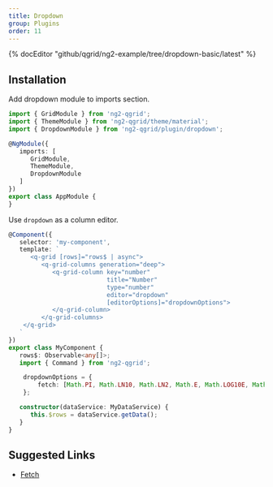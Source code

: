 ```yaml
---
title: Dropdown
group: Plugins
order: 11
---
```


{% docEditor "github/qgrid/ng2-example/tree/dropdown-basic/latest" %}

## Installation

Add dropdown module to imports section.

```typescript
import { GridModule } from 'ng2-qgrid';
import { ThemeModule } from 'ng2-qgrid/theme/material';
import { DropdownModule } from 'ng2-qgrid/plugin/dropdown';

@NgModule({
   imports: [
      GridModule,
      ThemeModule,
      DropdownModule
   ]
})
export class AppModule {
}
```

Use `dropdown` as a column editor.

```typescript
@Component({
   selector: 'my-component',
   template: `
      <q-grid [rows]="rows$ | async">
         <q-grid-columns generation="deep">
            <q-grid-column key="number"
                           title="Number"
                           type="number"
                           editor="dropdown"
                           [editorOptions]="dropdownOptions">
            </q-grid-column>
         </q-grid-columns>
    </q-grid>
   `
})
export class MyComponent {
   rows$: Observable<any[]>;
   import { Command } from 'ng2-qgrid';

  	dropdownOptions = {
		fetch: [Math.PI, Math.LN10, Math.LN2, Math.E, Math.LOG10E, Math.LOG2E, Math.SQRT1_2]
	};

   constructor(dataService: MyDataService) {
      this.$rows = dataService.getData();
   }
}
```

## Suggested Links

* [Fetch](/reference/fetch.html)